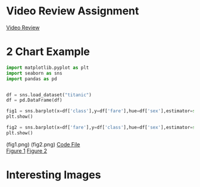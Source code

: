# Video Review Assignment
[Video Review](Journalism%20in%20the%20Age%20of%20Data%20Review.pdf)

# 2 Chart Example
```python
import matplotlib.pyplot as plt
import seaborn as sns
import pandas as pd


df = sns.load_dataset("titanic")
df = pd.DataFrame(df)

fig1 = sns.barplot(x=df['class'],y=df['fare'],hue=df['sex'],estimator=sum)
plt.show()

fig2 = sns.barplot(x=df['fare'],y=df['class'],hue=df['sex'],estimator=sum,orient="h")
plt.show()
```
(fig1.png)
(fig2.png)
[Code File](main.py)<br/>
[Figure 1](fig1.png)
[Figure 2](fig2.png)<br/>

# Interesting Images

